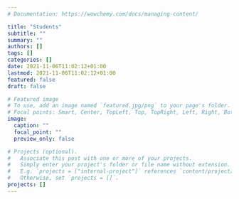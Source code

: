 ```yaml
---
# Documentation: https://wowchemy.com/docs/managing-content/

title: "Students"
subtitle: ""
summary: ""
authors: []
tags: []
categories: []
date: 2021-11-06T11:02:12+01:00
lastmod: 2021-11-06T11:02:12+01:00
featured: false
draft: false

# Featured image
# To use, add an image named `featured.jpg/png` to your page's folder.
# Focal points: Smart, Center, TopLeft, Top, TopRight, Left, Right, BottomLeft, Bottom, BottomRight.
image:
  caption: ""
  focal_point: ""
  preview_only: false

# Projects (optional).
#   Associate this post with one or more of your projects.
#   Simply enter your project's folder or file name without extension.
#   E.g. `projects = ["internal-project"]` references `content/project/deep-learning/index.md`.
#   Otherwise, set `projects = []`.
projects: []
---
```

